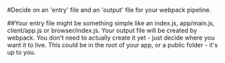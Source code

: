 #Decide on an 'entry' file and an 'output' file for your webpack pipeline.

##Your entry file might be something simple like an index.js, app/main.js, client/app.js or browser/index.js.
Your output file will be created by webpack. You don't need to actually create it yet - just decide where you want it to live. This could be in the root of your app, or a public folder - it's up to you.